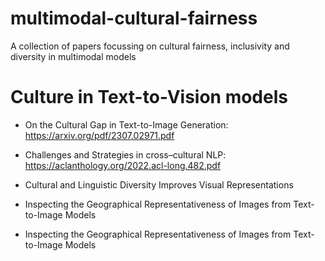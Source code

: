 # multimodal-cultural-fairness
A collection of papers focussing on cultural fairness, inclusivity and diversity in multimodal models


# Culture in Text-to-Vision models



* On the Cultural Gap in Text-to-Image Generation: https://arxiv.org/pdf/2307.02971.pdf

* Challenges and Strategies in cross–cultural NLP:  https://aclanthology.org/2022.acl-long.482.pdf

* Cultural and Linguistic Diversity Improves Visual Representations

* Inspecting the Geographical Representativeness of Images from Text-to-Image Models


* Inspecting the Geographical Representativeness of Images from Text-to-Image Models

